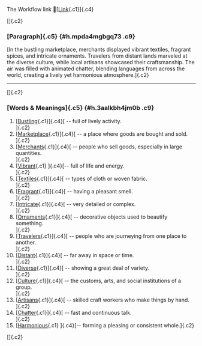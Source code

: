 The Workflow link
👏[[Link](https://www.google.com/url?q=http://www.google.com&sa=D&source=editors&ust=1756464099527157&usg=AOvVaw3LhXwxnqqoUXGowSrjJxlT){.c1}]{.c4}

[]{.c2}

### [Paragraph]{.c5} {#h.mpda4mgbgq73 .c9}

[In the bustling marketplace, merchants displayed vibrant textiles,
fragrant spices, and intricate ornaments. Travelers from distant lands
marveled at the diverse culture, while local artisans showcased their
craftsmanship. The air was filled with animated chatter, blending
languages from across the world, creating a lively yet harmonious
atmosphere.]{.c2}

------------------------------------------------------------------------

[]{.c2}

### [Words & Meanings]{.c5} {#h.3aalkbh4jm0b .c9}

1.  [[Bustling](https://www.google.com/url?q=http://www.google.com&sa=D&source=editors&ust=1756464099530630&usg=AOvVaw2vltN3aQhFUe55pqeTJ8FY){.c1}]{.c4}[ --
    full of lively activity.\
    ]{.c2}
2.  [[Marketplace](https://www.google.com/url?q=http://www.google.com&sa=D&source=editors&ust=1756464099530944&usg=AOvVaw3uqd5bbxk0ZyCliBnO6BHi){.c1}]{.c4}[ --
    a place where goods are bought and sold.\
    ]{.c2}
3.  [[Merchants](https://www.google.com/url?q=http://www.google.com&sa=D&source=editors&ust=1756464099531220&usg=AOvVaw0Qh8lNEBZxrYzTimDV53NQ){.c1}]{.c4}[ --
    people who sell goods, especially in large quantities.\
    ]{.c2}
4.  [[Vibrant](https://www.google.com/url?q=http://www.google.com&sa=D&source=editors&ust=1756464099531475&usg=AOvVaw0WmsKVsk2T0sLZpX4Zuk6E){.c1}
    ]{.c4}[-- full of life and energy.\
    ]{.c2}
5.  [[Textiles](https://www.google.com/url?q=http://www.google.com&sa=D&source=editors&ust=1756464099531679&usg=AOvVaw1H3OHRZVYMu6nc513E58Xo){.c1}]{.c4}[ --
    types of cloth or woven fabric.\
    ]{.c2}
6.  [[Fragrant](https://www.google.com/url?q=http://www.google.com&sa=D&source=editors&ust=1756464099531893&usg=AOvVaw1LZ2_nNhhrsqcLKgSF3g2Z){.c1}]{.c4}[ --
    having a pleasant smell.\
    ]{.c2}
7.  [[Intricate](https://www.google.com/url?q=http://www.google.com&sa=D&source=editors&ust=1756464099532154&usg=AOvVaw3cy73g2q5M4RhOmvPlU8F2){.c1}]{.c4}[ --
    very detailed or complex.\
    ]{.c2}
8.  [[Ornaments](https://www.google.com/url?q=http://www.google.com&sa=D&source=editors&ust=1756464099532408&usg=AOvVaw2cO8haIunmi5EXLlH19xYm){.c1}]{.c4}[ --
    decorative objects used to beautify something.\
    ]{.c2}
9.  [[Travelers](https://www.google.com/url?q=http://www.google.com&sa=D&source=editors&ust=1756464099532672&usg=AOvVaw2C9O0a4zQzwigw7T4NQcD6){.c1}]{.c4}[ --
    people who are journeying from one place to another.\
    ]{.c2}
10. [[Distant](https://www.google.com/url?q=http://www.google.com&sa=D&source=editors&ust=1756464099532963&usg=AOvVaw25jUGG1Zm6lId-tPhZf3vH){.c1}]{.c4}[ --
    far away in space or time.\
    ]{.c2}
11. [[Diverse](https://www.google.com/url?q=http://www.google.com&sa=D&source=editors&ust=1756464099533196&usg=AOvVaw2N03mwR9RJXaPCshTcrqMj){.c1}]{.c4}[ --
    showing a great deal of variety.\
    ]{.c2}
12. [[Culture](https://www.google.com/url?q=http://www.google.com&sa=D&source=editors&ust=1756464099533409&usg=AOvVaw3eI-DgKSARXe8Zy6k_a6Hw){.c1}]{.c4}[ --
    the customs, arts, and social institutions of a group.\
    ]{.c2}
13. [[Artisans](https://www.google.com/url?q=http://www.google.com&sa=D&source=editors&ust=1756464099533653&usg=AOvVaw0x0P69YwU5wi8fOkZQxQRe){.c1}]{.c4}[ --
    skilled craft workers who make things by hand.\
    ]{.c2}
14. [[Chatter](https://www.google.com/url?q=http://www.google.com&sa=D&source=editors&ust=1756464099533889&usg=AOvVaw0gJlgf3C_SyW3Wxd4Z5NT0){.c1}]{.c4}[ --
    fast and continuous talk.\
    ]{.c2}
15. [[Harmonious](https://www.google.com/url?q=http://www.google.com&sa=D&source=editors&ust=1756464099534106&usg=AOvVaw2l7PdEbz-Vj554XKSiwXYK){.c1}
    ]{.c4}[-- forming a pleasing or consistent whole.]{.c2}

[]{.c2}
